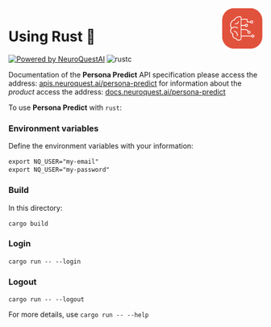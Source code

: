<img src="https://raw.githubusercontent.com/NeuroQuestAi/neuroquestai.github.io/main/brand/logo/neuroquest-orange-logo.png" align="right" width="80" height="80"/>

# Using Rust 🚀

[![Powered by NeuroQuestAI](https://img.shields.io/badge/powered%20by-NeuroQuestAI-orange.svg?style=flat&colorA=E1523D&colorB=007D8A)](
https://neuroquest.ai)
![rustc](https://img.shields.io/static/v1.svg?label=rustc&message=1.70%20&color=orange)

Documentation of the **Persona Predict** API specification please access the address: [apis.neuroquest.ai/persona-predict](https://apis.neuroquest.ai/persona-predict/) for 
information about the *product* access the address: [docs.neuroquest.ai/persona-predict](https://docs.neuroquest.ai/persona-predict/)

To use **Persona Predict** with `rust`:

### Environment variables

Define the environment variables with your information:

```shell
export NQ_USER="my-email"
export NQ_USER="my-password"
```

### Build

In this directory:

```shell
cargo build
```

### Login

```shell
cargo run -- --login
```

### Logout

```shell
cargo run -- --logout
```

For more details, use `cargo run -- --help`

